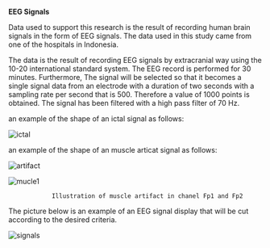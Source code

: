 **EEG Signals**

Data used to support this research is the result of recording human brain signals in the form of EEG signals. The data used in this study came from one of the hospitals in Indonesia.

The data is the result of recording EEG signals by extracranial way using the 10-20 international standard system. The EEG record is performed for 30 minutes. Furthermore, The signal will be selected so that it becomes a single signal data from an electrode with a duration of two seconds with a sampling rate per second that is 500. Therefore a value of 1000 points is obtained. The signal has been filtered with a high pass filter of 70 Hz.

an example of the shape of an ictal signal as follows:

![ictal](https://user-images.githubusercontent.com/10173320/81157233-f6737800-8fb0-11ea-88c6-e6f903a96469.png)

an example of the shape of an muscle articat signal as follows:        

![artifact](https://user-images.githubusercontent.com/10173320/81157252-fc695900-8fb0-11ea-912c-ca646058b0cd.png)


![mucle1](https://user-images.githubusercontent.com/10173320/81261305-0ac57c80-9066-11ea-80ae-6f604b797ea2.png)
                
                Illustration of muscle artifact in chanel Fp1 and Fp2

The picture below is an example of an EEG signal display that will be cut according to the desired criteria.

![signals](https://user-images.githubusercontent.com/10173320/81158539-4999fa80-8fb2-11ea-81de-6e8170375034.png)


